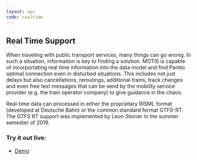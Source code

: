 ```yaml
---
layout: api
code: realtime
---
```


## Real Time Support

When traveling with public transport services, many things can go wrong. In such a situation, information is key to finding a solution. MOTIS is capable of incorportating real time information into the data model and find Pareto optimal connection even in disturbed situations. This includes not just delays but also cancellations, reroutings, additional trains, track changes and even free text messages that can be send by the mobility service provider (e.g. the train operator company) to give guidance in the chaos.

Real-time data can processed in either the proprietary RISML format (developed at Deutsche Bahn) or the common standard format GTFS-RT. The GTFS RT support was implemented by Leon Steiner in the summer semester of 2019.


### Try it out live:

  - [Demo](https://demo.motis-project.de/public/)